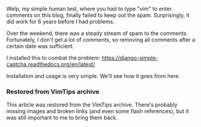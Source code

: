 <!-- :metadata:

title: Upgrade to Captcha
tags: Programming
publishedAt: 2012-11-19T18:10:37-07:00
summary:

Welp, my simple human test, where you had to type "vim" to enter comments on
this blog, finally failed to keep out the spam.  Surprisingly, it did work for
6 years before I had problems.

-->

Welp, my simple human test, where you had to type "vim" to enter comments on
this blog, finally failed to keep out the spam.  Surprisingly, it did work for
6 years before I had problems.

Over the weekend, there was a steady stream of spam to the comments.
Fortunately, I don't get a lot of comments, so removing all comments after a
certain date was sufficient.

I installed this to combat the problem:
<https://django-simple-captcha.readthedocs.org/en/latest/>

Installation and usage is very simple.  We'll see how it goes from here.

<div class="restored-from-archive">
  <h3>Restored from VimTips archive</h3>
  <p>
  This article was restored from the VimTips archive. There's probably
  missing images and broken links (and even some flash references), but it
  was still important to me to bring them back.
  </p>
</div>
